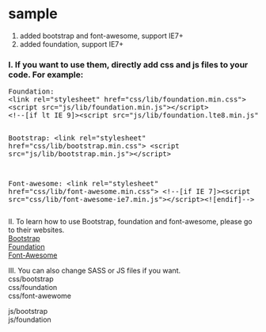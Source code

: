 sample
======

1. added bootstrap and font-awesome, support IE7+
2. added foundation, support IE7+


<h3>I. If you want to use them, directly add css and js files to your code. For example:</h3>
<pre>
Foundation:
&lt;link rel="stylesheet" href="css/lib/foundation.min.css"&gt;
&lt;script src="js/lib/foundation.min.js"&gt;&lt;/script&gt;
&lt;!--[if lt IE 9]&gt;&lt;script src="js/lib/foundation.lte8.min.js"&gt;&lt;/script&gt;&lt;![endif]--&gt;

Bootstrap:
&lt;link rel="stylesheet" href="css/lib/bootstrap.min.css"&gt;
&lt;script src="js/lib/bootstrap.min.js"&gt;&lt;/script&gt;

Font-awesome:
&lt;link rel="stylesheet" href="css/lib/font-awesome.min.css"&gt;
&lt;!--[if IE 7]&gt;&lt;script src="css/lib/font-awesome-ie7.min.js"&gt;&lt;/script&gt;&lt;![endif]--&gt;
</pre>


II. To learn how to use Bootstrap, foundation and font-awesome, please go to their websites. <br>
<a href="http://getbootstrap.com/">Bootstrap</a> <br>
<a href="http://foundation.zurb.com/docs/">Foundation</a> <br>
<a href="http://fortawesome.github.io/Font-Awesome/icons/">Font-Awesome</a> <br>


III. You can also change SASS or JS files if you want. <br>
css/bootstrap <br>
css/foundation <br>
css/font-awewome <br>

js/bootstrap <br>
js/foundation <br>







